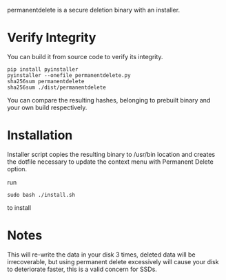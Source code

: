 permanentdelete is a secure deletion binary with an installer.

# Verify Integrity
You can build it from source code to verify its integrity.

```
pip install pyinstaller
pyinstaller --onefile permanentdelete.py
sha256sum permanentdelete
sha256sum ./dist/permanentdelete
```
You can compare the resulting hashes, belonging to prebuilt binary and your own build respectively.

# Installation
Installer script copies the resulting binary to /usr/bin location and creates the dotfile necessary to update the context menu with Permanent Delete option.

run
```
sudo bash ./install.sh
```
to install

# Notes
This will re-write the data in your disk 3 times, deleted data will be irrecoverable, but using permanent delete excessively will cause your disk to deteriorate faster, this is a valid concern for SSDs.
